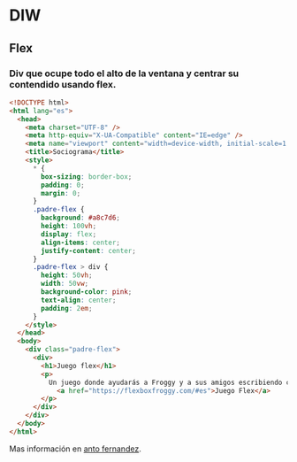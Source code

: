 # DIW
## Flex
### Div que ocupe todo el alto de la ventana y centrar su contendido usando flex.
```html
<!DOCTYPE html>
<html lang="es">
  <head>
    <meta charset="UTF-8" />
    <meta http-equiv="X-UA-Compatible" content="IE=edge" />
    <meta name="viewport" content="width=device-width, initial-scale=1.0" />
    <title>Sociograma</title>
    <style>
      * {
        box-sizing: border-box;
        padding: 0;
        margin: 0;
      }
      .padre-flex {
        background: #a8c7d6;
        height: 100vh;
        display: flex;
        align-items: center;
        justify-content: center;
      }
      .padre-flex > div {
        height: 50vh;
        width: 50vw;
        background-color: pink;
        text-align: center;
        padding: 2em;
      }
    </style>
  </head>
  <body>
    <div class="padre-flex">
      <div>
        <h1>Juego flex</h1>
        <p>
          Un juego donde ayudarás a Froggy y a sus amigos escribiendo código CSS
            <a href="https://flexboxfroggy.com/#es">Juego Flex</a>
        </p>
      </div>
    </div>
  </body>
</html>
```
Mas  información en [anto fernandez](https://www.antofernandez.com/centrar-verticalmente-con-css/).


